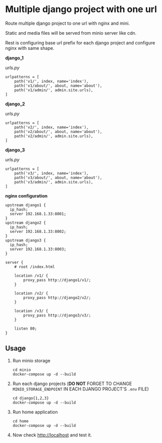 # Multiple django project with one url

Route multiple django project to one url with nginx and mini.

Static and media files will be served from minio server like cdn.

Rest is configuring base url prefix for each django project and configure nginx with same shape.

**django_1**

*urls.py*
```
urlpatterns = [
    path('v1/', index, name='index'),
    path('v1/about/', about, name='about'),
    path('v1/admin/', admin.site.urls),
]
```

**django_2**

*urls.py*
```
urlpatterns = [
    path('v2/', index, name='index'),
    path('v2/about/', about, name='about'),
    path('v2/admin/', admin.site.urls),
]
```

**django_3**

*urls.py*
```
urlpatterns = [
    path('v3/', index, name='index'),
    path('v3/about/', about, name='about'),
    path('v3/admin/', admin.site.urls),
]
```

**nginx configuration**

```
upstream django1 {
  ip_hash;
  server 192.168.1.33:8001;
}
upstream django2 {
  ip_hash;
  server 192.168.1.33:8002;
}
upstream django3 {
  ip_hash;
  server 192.168.1.33:8003;
}

server {
    # root /index.html

    location /v1/ {
        proxy_pass http://django1/v1/;
    }

    location /v2/ {
        proxy_pass http://django2/v2/;
    }

    location /v3/ {
        proxy_pass http://django3/v3/;
    }

    listen 80;
}
```

## Usage

1. Run minio storage
    ```
    cd minio
    docker-compose up -d --build
    ```

2. Run each django projects (**DO NOT** FORGET TO CHANGE `MINIO_STORAGE_ENDPOINT` IN EACH DJANGO PROJECT'S `.env` FILE)
    ```
    cd django{1,2,3}
    docker-compose up -d --build
    ```

3. Run home application
    ```
    cd home
    docker-compose up -d --build
    ```

4. Now check [http://localhost](http://localhost) and test it.